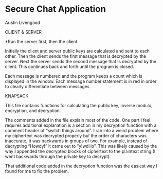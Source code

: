 # Secure Chat Application

Austin Livengood 


CLIENT & SERVER

*Run the server first, then the client

Initially the client and server public keys are calculated and sent to each other. 
Then the client sends the first message that is decrypted by the server. Next the server 
sends the second message that is decrypted by the client. 
This continues back and forth until the program is closed.

Each message is numbered and the program keeps a count which is displayed in the window. 
Each message number statement is in red in order to clearly differentiate between messages.


KNAPSACK

This file contains functions for calculating the public key, inverse modulo, encryption, and 
decryption. 

The comments added in the file explain most of the code. One part I feel requires additional 
explanation is a section in my decryption function with a comment header of 
“switch things around”. I ran into a weird problem where my ciphertext was decrypted 
properly but the order of characters was inaccurate, it was backwards in groups of two. For 
example, instead of decrypting “Howdy!” it came out to “y!wdHo”. This was likely caused 
by the way I appended the decrypted blocks of ciphertext to the plaintext string 
(I went backwards through the private key to decrypt). 

That additional code added in the decryption function was the easiest way I found for 
me to fix the problem.
